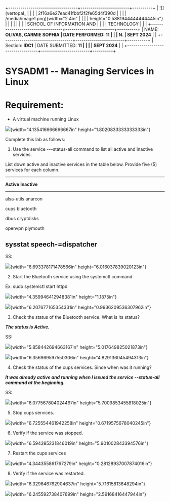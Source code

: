 +----------------------------------+------------------------+----------+
| ![](vertopal_                    |                        |          |
| 2f16a6e27ead41fbbf2f2fe65d4f390d |                        |          |
| /media/image1.png){width="2.4in" |                        |          |
| height="0.5881944444444445in"}   |                        |          |
|                                  |                        |          |
| SCHOOL OF INFORMATION AND        |                        |          |
| TECHNOLOGY                       |                        |          |
+----------------------------------+------------------------+----------+
| NAME: **OLIVAS, CARMIE SOPHIA    | DATE PERFORMED: **11   |          |
| N.**                             | SEPT 2024**            |          |
+----------------------------------+------------------------+----------+
| Section: **IDC1**                | DATE SUBMITTED: **11   |          |
|                                  | SEPT 2024**            |          |
+----------------------------------+------------------------+----------+

# SYSADM1 -- Managing Services in Linux

# Requirement: 

-   A virtual machine running Linux

![](vertopal_2f16a6e27ead41fbbf2f2fe65d4f390d/media/image2.png){width="4.135416666666667in"
height="1.8020833333333333in"}

Complete this lab as follows:

1.  Use the service ---status-all command to list all active and
    inactive services.

List down active and inactive services in the table below. Provide five
(5) services for each column.

  -----------------------------------------------------------------------
  **Active**                             **Inactive**
  -------------------------------------- --------------------------------
  alsa-utils                             anarcon

  cups                                   bluetooth

  dbus                                   cryptdisks

  openvpn                                plymouth

  sysstat                                speech-=dispatcher
  -----------------------------------------------------------------------

SS:

![](vertopal_2f16a6e27ead41fbbf2f2fe65d4f390d/media/image3.png){width="6.693378171478566in"
height="6.016037839020123in"}

2.  Start the Bluetooth service using the systemctl command.

Ex. sudo systemctl start httpd

![](vertopal_2f16a6e27ead41fbbf2f2fe65d4f390d/media/image4.png){width="4.359946412948381in"
height="1.1875in"}

![](vertopal_2f16a6e27ead41fbbf2f2fe65d4f390d/media/image5.png){width="6.207677165354331in"
height="0.9936209536307962in"}

3.  Check the status of the Bluetooth service. What is its status?

***The status is Active.***

SS:

![](vertopal_2f16a6e27ead41fbbf2f2fe65d4f390d/media/image6.png){width="5.858442694663167in"
height="5.017649825021873in"}

![](vertopal_2f16a6e27ead41fbbf2f2fe65d4f390d/media/image7.png){width="6.356969597550306in"
height="4.829136045494313in"}

4.  Check the status of the cups services. Since when was it running?

***It was already active and running when I issued the service
--status-all command at the beginning.***

SS:

![](vertopal_2f16a6e27ead41fbbf2f2fe65d4f390d/media/image8.png){width="6.077567804024497in"
height="5.7009853455818025in"}

5.  Stop cups services.

![](vertopal_2f16a6e27ead41fbbf2f2fe65d4f390d/media/image9.png){width="6.725554461942258in"
height="0.6719575678040245in"}

6.  Verify if the service was stopped.

![](vertopal_2f16a6e27ead41fbbf2f2fe65d4f390d/media/image10.png){width="6.594395231846019in"
height="5.901002843394576in"}

7.  Restart the cups services

![](vertopal_2f16a6e27ead41fbbf2f2fe65d4f390d/media/image11.png){width="4.344355861767279in"
height="0.28128937007874016in"}

8.  Verify if the service was restarted.

![](vertopal_2f16a6e27ead41fbbf2f2fe65d4f390d/media/image12.png){width="6.329646762904637in"
height="5.71615813648294in"}

![](vertopal_2f16a6e27ead41fbbf2f2fe65d4f390d/media/image13.png){width="6.245592738407699in"
height="2.59168416447944in"}
